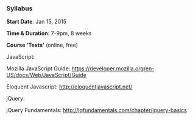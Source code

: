 ### Syllabus

**Start Date**: Jan 15, 2015

**Time & Duration**: 7-9pm, 8 weeks


**Course 'Texts'** (online, free)

JavaScript: 

Mozilla JavaScript Guide: https://developer.mozilla.org/en-US/docs/Web/JavaScript/Guide

Eloquent Javascript: http://eloquentjavascript.net/

jQuery:

jQuery Fundamentals: http://jqfundamentals.com/chapter/jquery-basics
